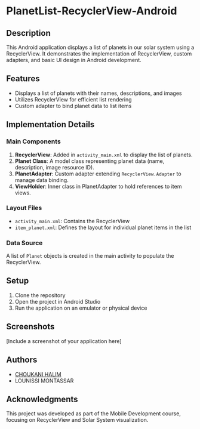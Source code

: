 # PlanetList-RecyclerView-Android

## Description
This Android application displays a list of planets in our solar system using a RecyclerView. It demonstrates the implementation of RecyclerView, custom adapters, and basic UI design in Android development.

## Features
- Displays a list of planets with their names, descriptions, and images
- Utilizes RecyclerView for efficient list rendering
- Custom adapter to bind planet data to list items

## Implementation Details

### Main Components
1. **RecyclerView**: Added in `activity_main.xml` to display the list of planets.
2. **Planet Class**: A model class representing planet data (name, description, image resource ID).
3. **PlanetAdapter**: Custom adapter extending `RecyclerView.Adapter` to manage data binding.
4. **ViewHolder**: Inner class in PlanetAdapter to hold references to item views.

### Layout Files
- `activity_main.xml`: Contains the RecyclerView
- `item_planet.xml`: Defines the layout for individual planet items in the list

### Data Source
A list of `Planet` objects is created in the main activity to populate the RecyclerView.

## Setup
1. Clone the repository
2. Open the project in Android Studio
3. Run the application on an emulator or physical device

## Screenshots
[Include a screenshot of your application here]

## Authors
- [CHOUKANI HALIM](https://github.com/halimchoukani)
- LOUNISSI MONTASSAR

## Acknowledgments
This project was developed as part of the Mobile Development course, focusing on RecyclerView and Solar System visualization.
